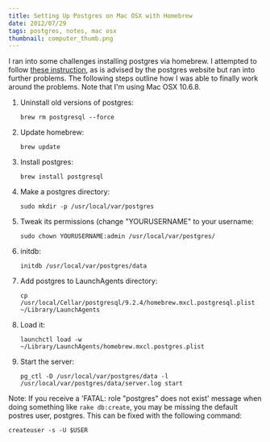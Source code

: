 ```yaml
---
title: Setting Up Postgres on Mac OSX with Homebrew
date: 2012/07/29
tags: postgres, notes, mac osx
thumbnail: computer_thumb.png
---
```


<p>I ran into some challenges installing postgres via homebrew. I attempted to follow <a href="">these instruction</a>, as is advised by the postgres website but ran into further problems. The following steps outline how I was able to finally work around the problems. Note that I'm using Mac OSX 10.6.8.</p> 

<ol>
  <li>Uninstall old versions of postgres:
    <pre class="highlight manual"><code>brew rm postgresql --force</code></pre>
  </li>
  <li>Update homebrew:
    <pre class="highlight manual"><code>brew update</code></pre>
  </li>
  <li>Install postgres:
    <pre class="highlight manual"><code>brew install postgresql</code></pre>
  </li>
  <li>Make a postgres directory:
    <pre><code>sudo mkdir -p /usr/local/var/postgres</code></pre>
  </li>
  <li>Tweak its permissions (change "YOURUSERNAME" to your username:
    <pre class="highlight manual"><code>sudo chown YOURUSERNAME:admin /usr/local/var/postgres/</code></pre>
  </li>
  <li>initdb:
    <pre class="highlight manual"><code>initdb /usr/local/var/postgres/data</code></pre>
  </li>
  <li>Add postgres to LaunchAgents directory:
    <pre class="highlight manual"><code>cp /usr/local/Cellar/postgresql/9.2.4/homebrew.mxcl.postgresql.plist ~/Library/LaunchAgents</code></pre>
  </li>
  <li>Load it:
    <pre class="highlight manual"><code>launchctl load -w ~/Library/LaunchAgents/homebrew.mxcl.postgres.plist</code></pre>
  </li>
  <li>Start the server:
    <pre class="highlight manual"><code>pg_ctl -D /usr/local/var/postgres/data -l /usr/local/var/postgres/data/server.log start</code></pre>
  </li>
</ol>

<p>Note: If you receive a 'FATAL:  role "postgres" does not exist' message when doing something like <code>rake db:create</code>, you may be missing the default postres user, postgres. This can be fixed with the following command:</p>

<pre class="highlight manual"><code>createuser -s -U $USER</code></pre>
